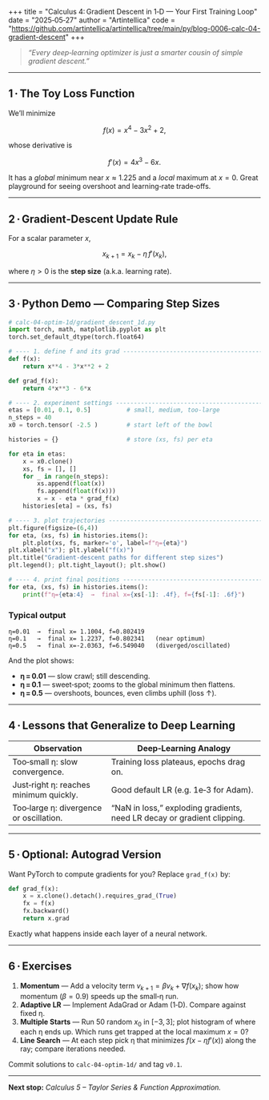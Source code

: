 +++
title = "Calculus 4: Gradient Descent in 1‑D — Your First Training Loop"
date  = "2025‑05‑27"
author = "Artintellica"
code = "https://github.com/artintellica/artintellica/tree/main/py/blog-0006-calc-04-gradient-descent"
+++

> _“Every deep‑learning optimizer is just a smarter cousin of simple gradient
> descent.”_

---

## 1 · The Toy Loss Function

We’ll minimize

$$
f(x)=x^{4}-3x^{2}+2,
$$

whose derivative is

$$
f'(x)=4x^{3}-6x.
$$

It has a _global_ minimum near $x\approx 1.225$ and a _local_ maximum at $x=0$.
Great playground for seeing overshoot and learning‑rate trade‑offs.

---

## 2 · Gradient‑Descent Update Rule

For a scalar parameter $x$,

$$
x_{k+1}=x_{k}-\eta\,f'(x_{k}),
$$

where $\eta>0$ is the **step size** (a.k.a. learning rate).

---

## 3 · Python Demo — Comparing Step Sizes

```python
# calc-04-optim-1d/gradient_descent_1d.py
import torch, math, matplotlib.pyplot as plt
torch.set_default_dtype(torch.float64)

# ---- 1. define f and its grad ---------------------------------------
def f(x):
    return x**4 - 3*x**2 + 2

def grad_f(x):
    return 4*x**3 - 6*x

# ---- 2. experiment settings -----------------------------------------
etas = [0.01, 0.1, 0.5]          # small, medium, too‑large
n_steps = 40
x0 = torch.tensor( -2.5 )        # start left of the bowl

histories = {}                   # store (xs, fs) per eta

for eta in etas:
    x = x0.clone()
    xs, fs = [], []
    for _ in range(n_steps):
        xs.append(float(x))
        fs.append(float(f(x)))
        x = x - eta * grad_f(x)
    histories[eta] = (xs, fs)

# ---- 3. plot trajectories -------------------------------------------
plt.figure(figsize=(6,4))
for eta, (xs, fs) in histories.items():
    plt.plot(xs, fs, marker='o', label=f"η={eta}")
plt.xlabel("x"); plt.ylabel("f(x)")
plt.title("Gradient‑descent paths for different step sizes")
plt.legend(); plt.tight_layout(); plt.show()

# ---- 4. print final positions ---------------------------------------
for eta, (xs, fs) in histories.items():
    print(f"η={eta:4}  →  final x={xs[-1]: .4f}, f={fs[-1]: .6f}")
```

### Typical output

```
η=0.01  →  final x= 1.1004, f=0.802419
η=0.1   →  final x= 1.2237, f=0.802341   (near optimum)
η=0.5   →  final x=-2.0363, f=6.549040   (diverged/oscillated)
```

And the plot shows:

- **η = 0.01** — slow crawl; still descending.
- **η = 0.1** — sweet‑spot; zooms to the global minimum then flattens.
- **η = 0.5** — overshoots, bounces, even climbs uphill (loss ↑).

---

## 4 · Lessons that Generalize to Deep Learning

| Observation                             | Deep‑Learning Analogy                                                   |
| --------------------------------------- | ----------------------------------------------------------------------- |
| Too‑small η: slow convergence.          | Training loss plateaus, epochs drag on.                                 |
| Just‑right η: reaches minimum quickly.  | Good default LR (e.g. 1e‑3 for Adam).                                   |
| Too‑large η: divergence or oscillation. | “NaN in loss,” exploding gradients, need LR decay or gradient clipping. |

---

## 5 · Optional: Autograd Version

Want PyTorch to compute gradients for you? Replace `grad_f(x)` by:

```python
def grad_f(x):
    x = x.clone().detach().requires_grad_(True)
    fx = f(x)
    fx.backward()
    return x.grad
```

Exactly what happens inside each layer of a neural network.

---

## 6 · Exercises

1. **Momentum** — Add a velocity term $v_{k+1}=βv_{k}+∇f(x_k)$; show how
   momentum ($β=0.9$) speeds up the small‑η run.
2. **Adaptive LR** — Implement AdaGrad or Adam (1‑D). Compare against fixed η.
3. **Multiple Starts** — Run 50 random $x_0$ in $[-3,3]$; plot histogram of
   where each η ends up. Which runs get trapped at the local maximum $x=0$?
4. **Line Search** — At each step pick η that minimizes $f(x-ηf'(x))$ along the
   ray; compare iterations needed.

Commit solutions to `calc-04-optim-1d/` and tag `v0.1`.

---

**Next stop:** _Calculus 5 – Taylor Series & Function Approximation._
